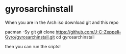 # gyrosarchinstall

When you are in the Arch iso download git and this repo

pacman -Sy git
git clone https://github.com/J-C-Zeppeli-Gyro/gyrosarchinstall.git
cd gyrosarchinstall


then you can run the sripts!
